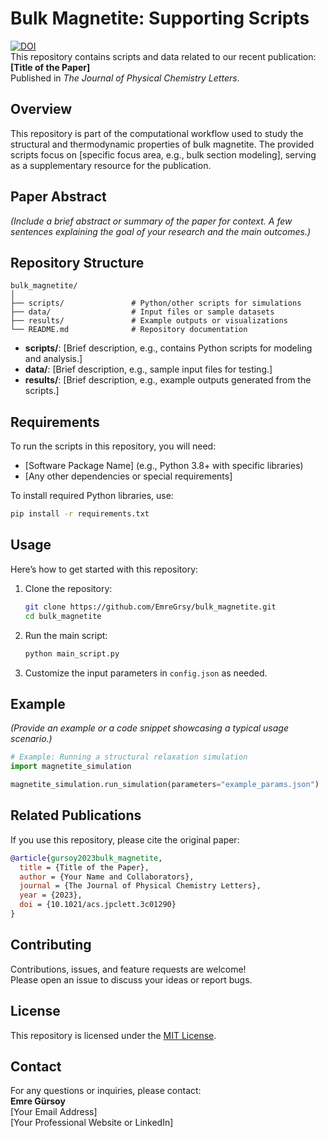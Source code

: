 # Bulk Magnetite: Supporting Scripts

[![DOI](https://img.shields.io/badge/DOI-10.1021/acs.jpclett.3c01290-blue)](https://pubs.acs.org/doi/full/10.1021/acs.jpclett.3c01290)  
This repository contains scripts and data related to our recent publication:  
**[Title of the Paper]**  
Published in *The Journal of Physical Chemistry Letters*.  

## Overview  
This repository is part of the computational workflow used to study the structural and thermodynamic properties of bulk magnetite. The provided scripts focus on [specific focus area, e.g., bulk section modeling], serving as a supplementary resource for the publication.  

## Paper Abstract  
*(Include a brief abstract or summary of the paper for context. A few sentences explaining the goal of your research and the main outcomes.)*  

## Repository Structure  
```
bulk_magnetite/
│
├── scripts/               # Python/other scripts for simulations
├── data/                  # Input files or sample datasets
├── results/               # Example outputs or visualizations
└── README.md              # Repository documentation
```

- **scripts/**: [Brief description, e.g., contains Python scripts for modeling and analysis.]  
- **data/**: [Brief description, e.g., sample input files for testing.]  
- **results/**: [Brief description, e.g., example outputs generated from the scripts.]  

## Requirements  
To run the scripts in this repository, you will need:  
- [Software Package Name] (e.g., Python 3.8+ with specific libraries)  
- [Any other dependencies or special requirements]  

To install required Python libraries, use:  
```bash
pip install -r requirements.txt
```  

## Usage  
Here’s how to get started with this repository:  
1. Clone the repository:  
   ```bash
   git clone https://github.com/EmreGrsy/bulk_magnetite.git
   cd bulk_magnetite
   ```  
2. Run the main script:  
   ```bash
   python main_script.py
   ```  
3. Customize the input parameters in `config.json` as needed.  

## Example  
*(Provide an example or a code snippet showcasing a typical usage scenario.)*  
```python
# Example: Running a structural relaxation simulation
import magnetite_simulation

magnetite_simulation.run_simulation(parameters="example_params.json")
```

## Related Publications  
If you use this repository, please cite the original paper:  
```bibtex
@article{gursoy2023bulk_magnetite,
  title = {Title of the Paper},
  author = {Your Name and Collaborators},
  journal = {The Journal of Physical Chemistry Letters},
  year = {2023},
  doi = {10.1021/acs.jpclett.3c01290}
}
```

## Contributing  
Contributions, issues, and feature requests are welcome!  
Please open an issue to discuss your ideas or report bugs.  

## License  
This repository is licensed under the [MIT License](LICENSE).  

## Contact  
For any questions or inquiries, please contact:  
**Emre Gürsoy**  
[Your Email Address]  
[Your Professional Website or LinkedIn]  
